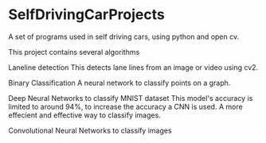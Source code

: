 # SelfDrivingCarProjects
A set of programs used in self driving cars, using python and open cv. 

This project contains several algorithms

Laneline detection
This detects lane lines from an image or video using cv2.

Binary Classification
A neural network to classify points on a graph. 


Deep Neural Networks to classify MNIST dataset
This model's accuracy is limited to around 94%, to increase the accuracy a CNN is used. A more effecient and effective way to classify images.

Convolutional Neural Networks to classify images


